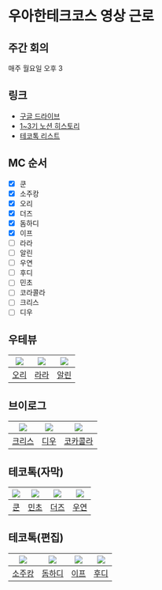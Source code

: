 # 우아한테크코스 영상 근로

## 주간 회의
매주 월요일 오후 3

## 링크
- [구글 드라이브](https://drive.google.com/drive/folders/1nLIKN0Es1l1cZ0L7lSWar-K8eta0Lnln?usp=sharing)
- [1~3기 노션 히스토리](https://makerjun.notion.site/7ae1a1572ca84865bec0ab5361466dd0)
- [테코톡 리스트](https://docs.google.com/spreadsheets/d/1LVW-5Oz73yMhcn4RO8HLOZCPo7y7NoEP6yo0MVDPUrk/edit?usp=sharing)

## MC 순서
- [x] 쿤
- [x] 소주캉
- [x] 오리
- [x] 더즈
- [x] 돔하디
- [x] 이프
- [ ] 라라
- [ ] 알린
- [ ] 우연
- [ ] 후디
- [ ] 민초
- [ ] 코라콜라
- [ ] 크리스
- [ ] 디우

## 우테뷰
|![](https://github.com/jinyoungchoi95.png?size=100)|![](https://github.com/sure-why-not.png?size=100)|![](https://github.com/OzRagwort.png?size=100)|
|:-:|:-:|:-:|
|[오리](https://github.com/jinyoungchoi95)|[라라](https://github.com/sure-why-not)|[알린](https://github.com/OzRagwort)|

## 브이로그
|![](https://github.com/Byeongju-Kong.png?size=100)|![](https://github.com/tco0427.png?size=100)|![](https://github.com/intae92.png?size=100)|
|:-:|:-:|:-:|
|[크리스](https://github.com/Byeongju-Kong)|[디우](https://github.com/tco0427)|[코카콜라](https://github.com/intae92)|

## 테코톡(자막)
|![](https://github.com/Hongdonggeon.png?size=100)|![](https://github.com/jswith.png?size=100)|![](https://github.com/ldk980130.png?size=100)|![](https://github.com/ronci.png?size=100)|
|:-:|:-:|:-:|:-:|
|[쿤](https://github.com/Hongdonggeon)|[민초](https://github.com/jswith)|[더즈](https://github.com/ldk980130)|[우연](https://github.com/ronci)|

## 테코톡(편집)
|![](https://github.com/sojukang.png?size=100)|![](https://github.com/DomMorello.png?size=100)|![](https://github.com/sinb57.png?size=100)|![](https://github.com/devHudi.png?size=100)|
|:-:|:-:|:-:|:-:|
|[소주캉](https://github.com/sojukang)|[돔하디](https://github.com/DomMorello)|[이프](https://github.com/sinb57)|[후디](https://github.com/devHudi)|
